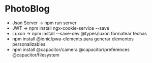 # PhotoBlog

- Json Server -> npm run server
- JWT -> npm install ngx-cookie-service --save
- Luxon -> npm install --save-dev @types/luxon formatear fechas
- npm install @ionic/pwa-elements para generar elementos personalizables.
- npm install @capacitor/camera @capacitor/preferences @capacitor/filesystem
